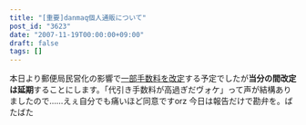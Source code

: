 ```yaml
---
title: "[重要]danmaq個人通販について"
post_id: "3623"
date: "2007-11-19T00:00:00+09:00"
draft: false
tags: []
---
```



本日より郵便局民営化の影響で[一部手数料を改定](https://www1n.sppd.ne.jp/danmaq.com/e-danmaq/index.cgi?type=info#11)する予定でしたが**当分の間改定は延期**することにします。「代引き手数料が高過ぎだヴォケ」って声が結構ありましたので……えぇ自分でも痛いほど同意ですorz 今日は報告だけで勘弁を。ばたばた
